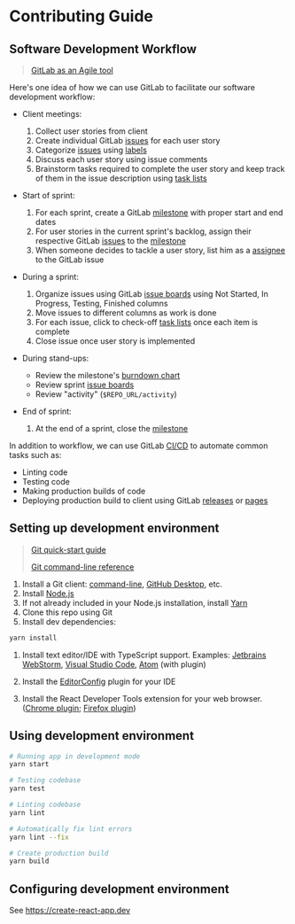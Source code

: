 [milestone]: https://docs.gitlab.com/ee/user/project/milestones/
[issues]: https://docs.gitlab.com/ee/user/project/issues/
[task lists]: https://docs.gitlab.com/ee/user/markdown.html#task-lists
[issue boards]: https://docs.gitlab.com/ee/user/project/issue_board.html
[burndown chart]: https://docs.gitlab.com/ee/user/project/milestones/burndown_charts.html
[CI/CD]: https://docs.gitlab.com/ee/ci/README.html
[labels]: https://docs.gitlab.com/ee/user/project/labels.html
[releases]: https://docs.gitlab.com/ee/user/project/releases/
[pages]: https://docs.gitlab.com/ee/user/project/pages/
[assignee]: https://docs.gitlab.com/ee/user/project/issues/multiple_assignees_for_issues.html

[Git - the simple guide]: https://rogerdudler.github.io/git-guide/
[Git reference guide]: https://www.digitalocean.com/community/tutorials/how-to-use-git-a-reference-guide
[Git command-line]: https://git-scm.com/downloads
[GitHub Desktop]: https://desktop.github.com/
[Node.js]: https://nodejs.org/en/download/package-manager/
[Yarn]: https://yarnpkg.com/en/docs/install
[Jetbrains WebStorm]: https://www.jetbrains.com/webstorm/
[Visual Studio Code]: https://code.visualstudio.com/
[Atom]: https://atom.io/
[EditorConfig]: https://editorconfig.org/#download
[React Development Tools - Chrome]: https://chrome.google.com/webstore/detail/react-developer-tools/fmkadmapgofadopljbjfkapdkoienihi
[React Development Tools - Firefox]: https://addons.mozilla.org/en-US/firefox/addon/react-devtools/

# Contributing Guide

## Software Development Workflow

> [GitLab as an Agile tool](https://about.gitlab.com/solutions/agile-delivery/)

Here's one idea of how we can use GitLab to facilitate our software development workflow:

- Client meetings:

  1. Collect user stories from client
  1. Create individual GitLab [issues] for each user story
  1. Categorize [issues] using [labels]
  1. Discuss each user story using issue comments
  1. Brainstorm tasks required to complete the user story and keep track of them in the issue description using [task lists]

- Start of sprint:

  1. For each sprint, create a GitLab [milestone] with proper start and end dates
  1. For user stories in the current sprint's backlog, assign their respective GitLab [issues] to the [milestone]
  1. When someone decides to tackle a user story, list him as a [assignee] to the GitLab issue

- During a sprint:

  1. Organize issues using GitLab [issue boards] using Not Started, In Progress, Testing, Finished columns
  1. Move issues to different columns as work is done
  1. For each issue, click to check-off [task lists] once each item is complete
  1. Close issue once user story is implemented

- During stand-ups:

  - Review the milestone's [burndown chart]
  - Review sprint [issue boards]
  - Review "activity" (`$REPO_URL/activity`)

- End of sprint:

  1. At the end of a sprint, close the [milestone]

In addition to workflow, we can use GitLab [CI/CD] to automate common tasks such as:

- Linting code
- Testing code
- Making production builds of code
- Deploying production build to client using GitLab [releases] or [pages]

## Setting up development environment

> [Git quick-start guide][Git - the simple guide]
>
> [Git command-line reference][Git reference guide]

1. Install a Git client: [command-line][Git command-line], [GitHub Desktop], etc.
1. Install [Node.js]
1. If not already included in your Node.js installation, install [Yarn]
1. Clone this repo using Git
1. Install dev dependencies:

  ```bash
  yarn install
  ```

1. Install text editor/IDE with TypeScript support.
   Examples: [Jetbrains WebStorm], [Visual Studio Code], [Atom] (with plugin)

1. Install the [EditorConfig] plugin for your IDE

1. Install the React Developer Tools extension for your web browser.
   ([Chrome plugin][React Development Tools - Chrome];
   [Firefox plugin][React Development Tools - Firefox])

## Using development environment

```bash
# Running app in development mode
yarn start

# Testing codebase
yarn test

# Linting codebase
yarn lint

# Automatically fix lint errors
yarn lint --fix

# Create production build
yarn build
```

## Configuring development environment

See https://create-react-app.dev
